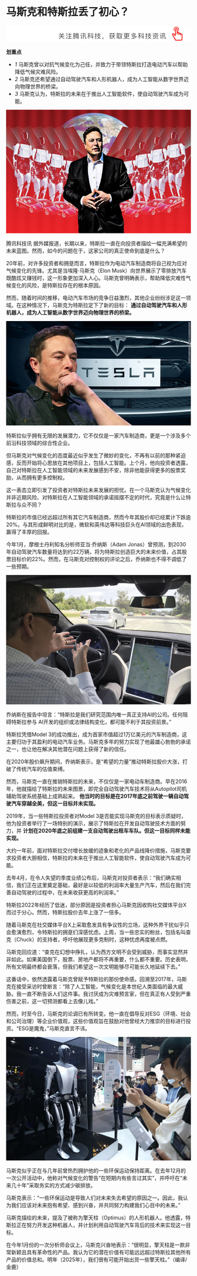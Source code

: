 # 马斯克和特斯拉丢了初心？

![8c5269152bdb564312d0f20cae8afd1f.jpg](https://raw.githubusercontent.com/qqhsx/qqnews_image/main/2024/02/13/马斯克和特斯拉丢了初心？/8c5269152bdb564312d0f20cae8afd1f.jpg)

**划重点**

  * _1_ 马斯克曾以对抗气候变化为己任，并致力于带领特斯拉打造电动汽车以帮助降低气候灾难风险。
  * _2_ 马斯克还希望通过自动驾驶汽车和人形机器人，成为人工智能从数字世界迈向物理世界的桥梁。
  * _3_ 马斯克认为，特斯拉的未来在于推出人工智能软件，使自动驾驶汽车成为可能。

![77ca28d49154fd442d96f10982903e53.jpg](https://raw.githubusercontent.com/qqhsx/qqnews_image/main/2024/02/13/马斯克和特斯拉丢了初心？/77ca28d49154fd442d96f10982903e53.jpg)

腾讯科技讯 据外媒报道，长期以来，特斯拉一直在向投资者描绘一幅充满希望的未来蓝图。然而，如今的问题在于，这家公司的真正使命到底是什么？

20年前，对许多投资者和拥趸而言，特斯拉作为电动汽车制造商将自己视为应对气候变化的先锋。尤其是当埃隆·马斯克（Elon
Musk）向世界展示了零排放汽车既酷炫又赚钱时，这一形象更加深入人心。马斯克曾明确表示，帮助降低灾难性气候变化的风险，是特斯拉存在的根本原因。

然而，随着时间的推移，电动汽车市场的竞争日益激烈，其他企业纷纷涉足这一领域。在这种情况下，马斯克为特斯拉定下了新的目标：
**通过自动驾驶汽车和人形机器人，成为人工智能从数字世界迈向物理世界的桥梁。**

![05c6e781fec7ef082650dac683da02ee.jpg](https://raw.githubusercontent.com/qqhsx/qqnews_image/main/2024/02/13/马斯克和特斯拉丢了初心？/05c6e781fec7ef082650dac683da02ee.jpg)

特斯拉似乎拥有无限的发展潜力，它不仅仅是一家汽车制造商，更是一个涉及多个前沿科技领域的综合性企业。

但马斯克对气候变化的态度最近似乎发生了微妙的变化，不再有以前的那种紧迫感，反而开始将心思放在其他项目上，包括人工智能。上个月，他向投资者透露，自己对特斯拉在人工智能领域的未来发展感到不安，除非他能获得更多的股票奖励，从而拥有更多控制权。

这一表态立即引发了投资者对特斯拉未来发展的担忧。在一个马斯克认为气候变化并非近期风险、对特斯拉在人工智能领域的承诺摇摆不定的时代，究竟是什么让特斯拉与众不同？

特斯拉的市值已经远超过所有其它汽车制造商，然而今年其股价却已经累计下跌逾20%。与其形成鲜明对比的是，微软和英伟达等科技巨头在AI领域的出色表现，赢得了丰厚的回报。

今年1月，摩根士丹利知名分析师亚当·乔纳斯（Adam
Jonas）曾预测，到2030年自动驾驶汽车数量将达到约22万辆，将为特斯拉创造巨大的未来价值，占其股票目标价的22%。然而，在马斯克对控制权的评论之后，乔纳斯也不得不调低了一些预期。

![4f546f89e190281b1df8bb7cd03518da.jpg](https://raw.githubusercontent.com/qqhsx/qqnews_image/main/2024/02/13/马斯克和特斯拉丢了初心？/4f546f89e190281b1df8bb7cd03518da.jpg)

乔纳斯在报告中坦言：“特斯拉是我们研究范围内唯一真正支持AI的公司。任何阻碍特斯拉参与 AI开发的组织或法律结构变化，都可能不利于其投资前景。”

特斯拉凭借Model
3的成功推出，成为首家市值超过1万亿美元的汽车制造商，这主要归功于其盈利的电动汽车业务。马斯克多年的努力实现了他最雄心勃勃的承诺之一，也让他在解决其他潜在问题上获得了新的信任。

在2020年股价飙升期间，乔纳斯表示，是“希望的力量”推动特斯拉股价大涨，打破了传统汽车的估值束缚。

然而，马斯克一直在推销特斯拉的未来，不仅仅是一家电动车制造商。早在2016年，他就描绘了特斯拉的未来图景，即完全自动驾驶汽车技术将从Autopilot司机辅助驾驶系统基础上成熟起来。
**他当时的目标是在2017年底之前驾驶一辆自动驾驶汽车穿越全美，但这一目标并未实现。**

2019年，当一些特斯拉投资者对Model 3是否能实现马斯克的目标表示质疑时，他为投资者举行了一场特别的演示，展示了特斯拉在开发自动驾驶技术方面的努力，并
**计划在2020年底之前组建一支自动驾驶出租车车队。但这一目标同样未能实现。**

大约一年前，面对特斯拉交付增长放缓的迹象和老化的产品线降价措施，马斯克要求投资者大胆相信，特斯拉的未来在于推出人工智能软件，使自动驾驶汽车成为可能。

去年4月，在令人失望的季度业绩公布后，马斯克对投资者表示：“我们确实相信，我们正在这里奠定基础，最好是以较低的利润率大量生产汽车，然后在我们完善自动驾驶的过程中，在未来收获更高的利润率。”

特斯拉2022年经历了低迷，部分原因是投资者担心马斯克因收购社交媒体平台X而过于分心。然而，特斯拉股价去年上涨了一倍多。

随着马斯克在社交媒体平台X上采取愈发具有争议性的立场，这种外界干扰似乎只会愈演愈烈，令特斯拉的拥趸们深感忧虑。上周，当一些忠实的粉丝，包括名叫查克（Chuck）的支持者，呼吁他展现更多克制时，这种忧虑再度被点燃。

马斯克回应道：“查克在幻想中挣扎，认为西方文明不会受到威胁，而事实显然并非如此。如果美国倒下，股票、房地产都将不再重要，什么都不重要。历史表明，所有文明最终都会衰落，但我们希望这一次文明能够尽可能长久地延续下去。”

这番话中，依然透露着马斯克曾赋予特斯拉的那份使命感。回溯至2017年，马斯克在接受采访时曾断言：“除了人工智能，气候变化是本世纪人类面临的最大威胁。我一直不断告诉人们这件事。我讨厌成为灾难预言家，但在真正有人受到严重伤害之前，这一切预测都看上去像儿戏。”

然而，时至今日，马斯克的论调已有所转变。他一直在倡导反对ESG（环境、社会和公司治理）等企业价值观，这些价值观旨在鼓励对他曾经大力推崇的目标进行投资。“ESG是魔鬼，”马斯克直言不讳。

![c3cd1104cf04906ccc0bbc61257e49ef.jpg](https://raw.githubusercontent.com/qqhsx/qqnews_image/main/2024/02/13/马斯克和特斯拉丢了初心？/c3cd1104cf04906ccc0bbc61257e49ef.jpg)

马斯克似乎正在与几年前曾热烈拥护他的一些环保运动保持距离。在去年12月的一次公开活动中，他称对气候变化的警告“在短期内有些言过其实”，并呼吁在“未来几十年”采取务实的方式减少碳排放。

马斯克表示：“一些环保运动是导致人们对未来失去希望的原因之一。因此，我认为我们应该对未来抱有希望、感到兴奋，并共同努力构建我们心目中的未来。”

马斯克描绘的未来，提及了被称为擎天柱（Optimus）的人形机器人。他透露，特斯拉正在努力开发这种机器人，并计划利用自动驾驶汽车背后的技术来实现这一目标。

在今年1月份的一次分析师会议上，马斯克兴奋地表示：“很明显，擎天柱是一款非常新颖且具有革命性的产品。我认为它的潜在价值有可能远远超过特斯拉其他所有产品的价值总和。明年（2025年），我们很有可能开始出货一些擎天柱。”（编译/金鹿）

